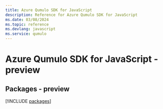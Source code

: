 ```yaml
---
title: Azure Qumulo SDK for JavaScript
description: Reference for Azure Qumulo SDK for JavaScript
ms.date: 03/08/2024
ms.topic: reference
ms.devlang: javascript
ms.service: qumulo
---
```

# Azure Qumulo SDK for JavaScript - preview
## Packages - preview
[!INCLUDE [packages](qumulo-index.md)]